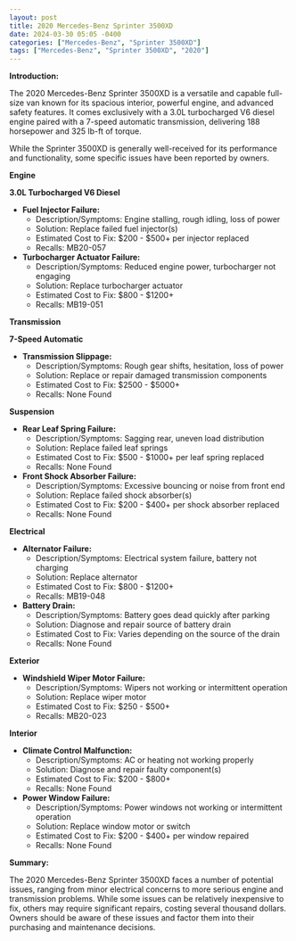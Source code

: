```yaml
---
layout: post
title: 2020 Mercedes-Benz Sprinter 3500XD
date: 2024-03-30 05:05 -0400
categories: ["Mercedes-Benz", "Sprinter 3500XD"]
tags: ["Mercedes-Benz", "Sprinter 3500XD", "2020"]
---
```

**Introduction:**

The 2020 Mercedes-Benz Sprinter 3500XD is a versatile and capable full-size van known for its spacious interior, powerful engine, and advanced safety features. It comes exclusively with a 3.0L turbocharged V6 diesel engine paired with a 7-speed automatic transmission, delivering 188 horsepower and 325 lb-ft of torque.

While the Sprinter 3500XD is generally well-received for its performance and functionality, some specific issues have been reported by owners.

**Engine**

**3.0L Turbocharged V6 Diesel**

* **Fuel Injector Failure:**
    * Description/Symptoms: Engine stalling, rough idling, loss of power
    * Solution: Replace failed fuel injector(s)
    * Estimated Cost to Fix: $200 - $500+ per injector replaced
    * Recalls: MB20-057
* **Turbocharger Actuator Failure:**
    * Description/Symptoms: Reduced engine power, turbocharger not engaging
    * Solution: Replace turbocharger actuator
    * Estimated Cost to Fix: $800 - $1200+
    * Recalls: MB19-051

**Transmission**

**7-Speed Automatic**

* **Transmission Slippage:**
    * Description/Symptoms: Rough gear shifts, hesitation, loss of power
    * Solution: Replace or repair damaged transmission components
    * Estimated Cost to Fix: $2500 - $5000+
    * Recalls: None Found

**Suspension**

* **Rear Leaf Spring Failure:**
    * Description/Symptoms: Sagging rear, uneven load distribution
    * Solution: Replace failed leaf springs
    * Estimated Cost to Fix: $500 - $1000+ per leaf spring replaced
    * Recalls: None Found
* **Front Shock Absorber Failure:**
    * Description/Symptoms: Excessive bouncing or noise from front end
    * Solution: Replace failed shock absorber(s)
    * Estimated Cost to Fix: $200 - $400+ per shock absorber replaced
    * Recalls: None Found

**Electrical**

* **Alternator Failure:**
    * Description/Symptoms: Electrical system failure, battery not charging
    * Solution: Replace alternator
    * Estimated Cost to Fix: $800 - $1200+
    * Recalls: MB19-048
* **Battery Drain:**
    * Description/Symptoms: Battery goes dead quickly after parking
    * Solution: Diagnose and repair source of battery drain
    * Estimated Cost to Fix: Varies depending on the source of the drain
    * Recalls: None Found

**Exterior**

* **Windshield Wiper Motor Failure:**
    * Description/Symptoms: Wipers not working or intermittent operation
    * Solution: Replace wiper motor
    * Estimated Cost to Fix: $250 - $500+
    * Recalls: MB20-023

**Interior**

* **Climate Control Malfunction:**
    * Description/Symptoms: AC or heating not working properly
    * Solution: Diagnose and repair faulty component(s)
    * Estimated Cost to Fix: $200 - $800+
    * Recalls: None Found
* **Power Window Failure:**
    * Description/Symptoms: Power windows not working or intermittent operation
    * Solution: Replace window motor or switch
    * Estimated Cost to Fix: $200 - $400+ per window repaired
    * Recalls: None Found

**Summary:**

The 2020 Mercedes-Benz Sprinter 3500XD faces a number of potential issues, ranging from minor electrical concerns to more serious engine and transmission problems. While some issues can be relatively inexpensive to fix, others may require significant repairs, costing several thousand dollars. Owners should be aware of these issues and factor them into their purchasing and maintenance decisions.
